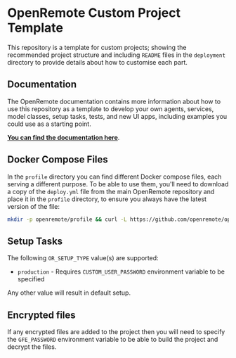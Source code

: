 # OpenRemote Custom Project Template

This repository is a template for custom projects; showing the recommended project structure and including `README` files in the `deployment` directory to provide details about how to customise each part.

## Documentation

The OpenRemote documentation contains more information about how to use this repository as a template to develop your own agents, services, model classes, setup tasks, tests, and new UI apps, including examples you could use as a starting point.

**[You can find the documentation here](https://docs.openremote.io/docs/user-guide/deploying/custom-deployment/)**.

## Docker Compose Files

In the `profile` directory you can find different Docker compose files, each serving a different purpose. To be able to use them, you'll need to download a copy of the `deploy.yml` file from the main OpenRemote repository and place it in the `profile` directory, to ensure you always have the latest version of the file:

```bash
mkdir -p openremote/profile && curl -L https://github.com/openremote/openremote/raw/refs/heads/master/profile/deploy.yml -o openremote/profile/deploy.yml
```


## Setup Tasks
The following `OR_SETUP_TYPE` value(s) are supported:

* `production` - Requires `CUSTOM_USER_PASSWORD` environment variable to be specified 

Any other value will result in default setup.

## Encrypted files
If any encrypted files are added to the project then you will need to specify the `GFE_PASSWORD` environment variable to be able to build the project and decrypt the
files.
